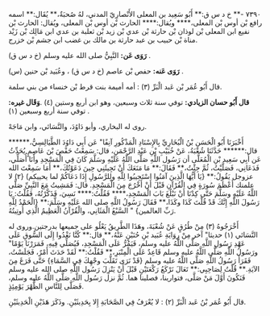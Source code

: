 ٧٣٩٠ -** خ د س ق:** أَبُو سَعِيد بن المعلى الأَنْصارِيّ المدني، لهُ صُحبَةٌ،** يُقَال:** اسمه رافع بْن أوس بْن المعلى،**** ويُقال:**** الحارث بْن أوس بْن المعلى، ويُقال: الحارث بْن نفيع ابن المعلى بْن لوذان بْن حارثة بْن عدي بْن زيد بْن ثعلبة بن عدي ابن مَالِك بْن زَيْد مناة بْن حبيب بن عبد حارثة بن مالك بن غضب ابن جشم بْن خزرج.

**رَوَى عَن:** النَّبِيُّ صلى الله عليه وسلم (خ د س ق) .

**رَوَى عَنه:** حفص بْن عاصم (خ د س ق) ، وعُبَيد بْن حنين (س) .

قال أَبُو عُمَر بْن عَبد الْبَرِّ (٣) : أمه أميمة بنت قرط بْن خنساء من بني سلمة.

**قال أَبُو حسان الزيادي:** توفي سنة ثلاث وسبعين، وهو ابن أربع وستين (٤) .**وَقَال غيره:** توفي سنة أربع وسبعين (١) .

روى له البخاري، وأبو دَاوُدَ، والنَّسَائي، وابن مَاجَهْ.

أَخْبَرَنَا أَبُو الْحَسَنِ بْنُ الْبُخَارِيِّ بِالإِسْنَادِ الْمَذْكُورِ آنِفًا" عَن أَبِي دَاوُدَ الطَّيَالِسِيُّ،****** قال:****** حَدَّثَنَا شُعْبَةُ، عَنْ خُبَيْبِ بْنِ عَبْدِ الرَّحْمَنِ، قال: سَمِعْتُ حَفْصَ بْنَ عَاصِمٍ يُحَدِّثُ عَن أَبِي سَعِيد بْنِ الْمُعَلَّى أن رَسُول اللَّهِ صَلَّى اللَّهُ عَلَيْهِ وسَلَّمَ كَانَ فِي الْمَسْجِدِ وأَنَا أُصَلِّي، فَدَعَانِي، فَصَلَّيْتُ، ثُمَّ جِئْتُ،** فَقَالَ:** مَا مَنَعَكَ أَنْ تَجِيئَنِي حِينَ دَعَوْتُكَ،** أَمَا سَمِعْتَ الله عزوجل يَقُولُ:** {يَا أَيُّهَا الَّذِينَ آمَنُوا اسْتَجِيبُوا لِلَّهِ ولِلرَّسُولِ إِذَا دَعَاكُمْ لما يحييكم) {٢) لا علمنك أَعْظَمَ سُورَةٍ فِي الْقُرْآنِ قَبْلَ أَنْ أَخْرُجَ مِنَ الْمَسْجِدِ. قال: فَمَشِيتُ مَعَ النَّبِيِّ صَلَّى اللَّهُ عَلَيْهِ وسَلَّمَ حَتَّى كِدْنَا أَنْ نَبْلُغَ بَابَ الْمَسْجِدِ،**** فَقُلْتُ:**** نَسِيَ، فَذَكَّرْتُهُ، فَقُلْتُ: يَا رَسُولَ اللَّهِ إِنَّكَ قَدْ قُلْتَ كَذَا وكَذَا،** فَقَالَ رَسُولُ اللَّهِ صلى الله عَلَيْهِ وسَلَّمَ:** {الْحَمْدُ لِلَّهِ رَبِّ العالمين} " السَّبْعُ الْمَثَانِي، والْقُرْآنُ الْعَظِيمُ الَّذِي أُوتِيتُهُ.

أَخْرَجُوهُ (٣) مِنْ طُرُقٍ عَنْ شُعْبَةَ، وهَذَا الطَّرِيقُ يَعْلُو على جميعها بدرجتين.وروى له النَّسَائي (١) حديثا" آخر مِنْ رِوَايَةِ عُبَيد بْنِ حُنَيْنٍ عَنْهُ،** قال:** كُنَّا نَغْدُوا إِلَى السُّوقِ عَلَى عَهْدِ رَسُولِ اللَّهِ صَلَّى اللَّهُ عليه وسلم، فَيَمُرُّ عَلَى الْمَسْجِدِ، فَيُصَلِّي فِيهِ، فَمَرَرْنَا يَوْمًا" ورَسُولُ اللَّهِ صَلَّى اللَّهُ عليه وسلم قَاعِدٌ عَلَى الْمِنْبَرِ،** فَقُلْتُ:** لَقَدْ حَدَثَ أَمْرٌ، فَجَلَسْتُ، فَقَرَأَ رَسُولُ اللَّهِ صَلَّى اللَّهُ عليه وسلم {قَدْ نَرَى تَقَلُّبَ وجْهِكَ فِي السَّمَاءِ} حَتَّى فَرَغَ مِنَ الآيَةِ.** قُلْتُ لِصَاحِبِي:** تَعَالَ نَرْكَعُ رَكْعَتَيْنِ قَبْلَ أَنْ يَنْزِلَ رَسُول اللَّهِ صلى الله عليه وسلم فَنَكُونَ أَوَّلَ مَنْ صَلَّى، فتوارينا، فصلينا هما. ثُمَّ نزل رَسُول اللَّهِ صَلَّى اللَّهُ عليه وسلم، فَصَلَّى لِلنَّاسِ الظُّهْرَ يَوْمِئِذٍ.

قال أَبُو عُمَر بْنُ عَبد الْبَرِّ (٢) : لا يُعْرَفُ فِي الصَّحَابَةِ إِلا بِحَدِيثَيْنِ. وذَكَرَ هَذَيْنِ الْحَدِيثَيْنِ.